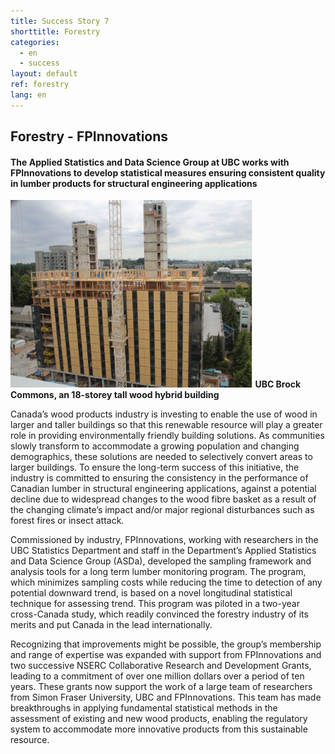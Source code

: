 ```yaml
---
title: Success Story 7
shorttitle: Forestry
categories: 
  - en
  - success
layout: default
ref: forestry
lang: en
---
```



## Forestry - FPInnovations

#### The Applied Statistics and Data Science Group at UBC works with FPInnovations to develop statistical measures ensuring consistent quality in lumber products for structural engineering applications

<img src="/img/portfolio/FPI_001.png" style="max-height: 300px"
class="img-responsive center-block"/>
**UBC Brock Commons, an 18-storey tall wood hybrid building**


Canada’s wood products industry is investing to enable the use of wood in larger and taller buildings so that this renewable resource will play a greater role in providing environmentally friendly building solutions.  As communities slowly transform to accommodate a growing population and changing demographics, these solutions are needed to selectively convert areas to larger buildings.  To ensure the long-term success of this initiative, the industry is committed to ensuring the consistency in the performance of Canadian lumber in structural engineering applications, against a potential decline due to widespread changes to the wood fibre basket as a result of the changing climate’s impact and/or major regional disturbances such as forest fires or insect attack.  

Commissioned by industry, FPInnovations, working with researchers in the UBC Statistics Department and staff in the Department’s Applied Statistics and Data Science Group (ASDa), developed the sampling framework and analysis tools for a long term lumber monitoring program.  The program, which minimizes sampling costs while reducing the time to detection of any potential downward trend, is based on a novel longitudinal statistical technique for assessing trend.  This program was piloted in a two-year cross-Canada study, which readily convinced the forestry industry of its merits and put Canada in the lead internationally.  

Recognizing that improvements might be possible, the group’s membership and range of expertise was expanded with support from FPInnovations and two successive NSERC Collaborative Research and Development Grants, leading to a commitment of over one million dollars over a period of ten years.  These grants now support the work of a large team of researchers from Simon Fraser University, UBC and FPInnovations. This team has made breakthroughs in applying fundamental statistical methods in the assessment of existing and new wood products, enabling the regulatory system to accommodate more innovative products from this sustainable resource. 

